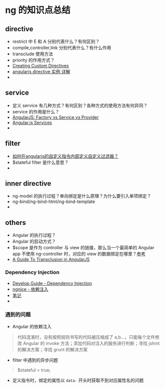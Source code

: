 ng 的知识点总结
==========

## directive
* restrict 中 E 和 A 分别代表什么？有何区别？
* compile,controller,link 分别代表什么？有什么作用
* transclude 使用方法
* priority 的作用方式？
* [Creating Custom Directives](https://docs.angularjs.org/guide/directive)
* [angularjs directive 实例 详解](http://blog.51yip.com/jsjquery/1607.html)
* 

## service
* 定义 service 有几种方式？有何区别？各种方式的使用方法有何异同？
* service 的作用是什么？
* [AngularJS: Factory vs Service vs Provider](http://tylermcginnis.com/angularjs-factory-vs-service-vs-provider/)
* [Angular.js Services](http://www.cnblogs.com/whitewolf/p/angular-services.html)
* 

## filter
* [如何在angularjs的自定义指令内部定义自定义过滤器？](https://www.zhihu.com/question/41912122)
* $stateful filter 是什么意思？
* 

## inner directive
* ng-model 的执行过程？单向绑定是什么原理？为什么要引入单项绑定？
* ng-bind/ng-bind-html/ng-bind-template
* 

## others
* Angular 的执行过程？
* Angular 的启动方式？
* $scope 是作为 controller 与 view 的链接，那么当一个最简单的 Angular app 不使用 ng-controller 时，对应的 view 的数据绑定在哪里？[参考](http://blog.jobbole.com/48593/)
* [A Guide To Transclusion in AngularJS](http://teropa.info/blog/2015/06/09/transclusion.html)

### Dependency Injection
* [Develop Guide - Dependency Injection](https://docs.angularjs.org/guide/di)
* [ngnice - 依赖注入](http://docs.ngnice.com/guide/di)
* [笔记](https://github.com/wulujunwlj/ksh.github.io/blob/master/blogs/ng-develop-guide/DI.md)
* 

### 遇到的问题
* Angular 的依赖注入
> 代码混淆时，没有按照规则书写的代码被压缩成了 a,b...，只能每个文件修改
> Angular 的 invoke 方法；添加代码对注入的服务进行判断；寻找 jshint 的解决方案；寻找 grunt 的解决方案

* filter 中遇到的异步问题
> $stateful = true;

* 定义指令时，绑定的属性以 `data-` 开头时获取不到对应属性名的问题
